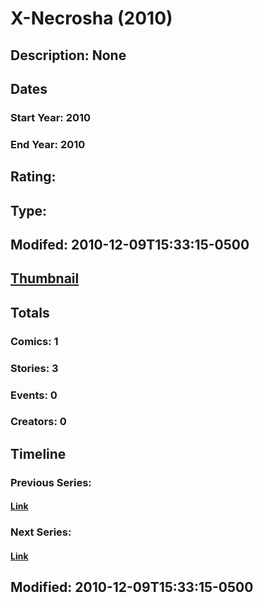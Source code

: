 # X-Necrosha (2010)
## Description: None
## Dates
### Start Year: 2010
### End Year: 2010
## Rating: 
## Type: 
## Modifed: 2010-12-09T15:33:15-0500
## [Thumbnail](http://i.annihil.us/u/prod/marvel/i/mg/7/40/4c910995d5d8f.jpg)
## Totals
### Comics: 1
### Stories: 3
### Events: 0
### Creators: 0
## Timeline
### Previous Series: 
#### [Link]()
### Next Series: 
#### [Link]()
## Modified: 2010-12-09T15:33:15-0500